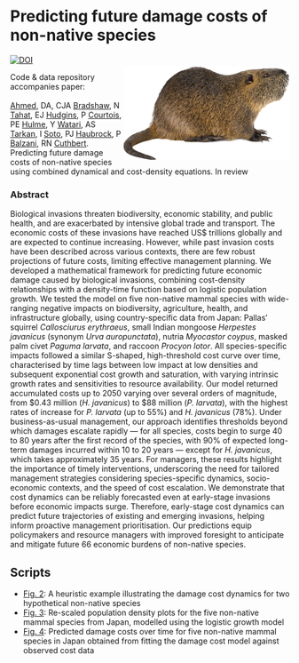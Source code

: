 # Predicting future damage costs of non-native species
<a href="https://doi.org/10.5281/zenodo.15255502"><img src="https://zenodo.org/badge/DOI/10.5281/zenodo.15255502.svg" alt="DOI"></a>
<img align="right" src="www/nutria.png" width="300" style="margin-top: 20px">

Code & data repository accompanies paper: <br>
<br>
<a href="https://www.gust.edu.kw/faculty-staff/Ahmed.D">Ahmed</a>, DA, CJA <a href="https://www.flinders.edu.au/people/corey.bradshaw">Bradshaw</a>, N <a href="https://www.linkedin.com/in/noor-tahat/?originalSubdomain=kw">Tahat</a>, EJ <a href="https://ejhudgins.com/">Hudgins</a>, P <a href="https://www.cee-m.fr/member/courtois-pierre/">Courtois</a>, PE <a href="https://researchers.lincoln.ac.nz/philip.hulme">Hulme</a>, Y <a href="https://researchmap.jp/_yw/?lang=en">Watari</a>, AS <a href="https://www.uni.lodz.pl/en/employee/ali-serhan-tarkan">Tarkan</a>, I <a href="https://scholar.google.com/citations?user=y3nT7tkAAAAJ&hl=es">Soto</a>, PJ <a href="https://philliphaubrock.wixsite.com/invasivespecies">Haubrock</a>, P <a href="https://scholar.google.com/citations?user=MVRebGEAAAAJ&hl=en">Balzani</a>, RN <a href="https://pure.qub.ac.uk/en/persons/ross-cuthbert-2">Cuthbert</a>. Predicting future damage costs of non-native species using combined dynamical and cost-density equations. In review

### Abstract
Biological invasions threaten biodiversity, economic stability, and public health, and are exacerbated by intensive global trade and transport. The economic costs of these invasions have reached US$ trillions globally and are expected to continue increasing. However, while past invasion costs have been described across various contexts, there are few robust projections of future costs, limiting effective management planning. We developed a mathematical framework for predicting future economic damage caused by biological invasions, combining cost-density relationships with a density-time function based on logistic population growth. We tested the model on five non-native mammal species with wide-ranging negative impacts on biodiversity, agriculture, health, and infrastructure globally, using country-specific data from Japan: Pallas’ squirrel <em>Callosciurus erythraeus</em>, small Indian mongoose <em>Herpestes javanicus</em> (synonym <em>Urva auropunctata</em>), nutria <em>Myocastor coypus</em>, masked palm civet <em>Paguma larvata</em>, and raccoon <em>Procyon lotor</em>. All species-specific impacts followed a similar S-shaped, high-threshold cost curve over time, characterised by time lags between low impact at low densities and subsequent exponential cost growth and saturation, with varying intrinsic growth rates and sensitivities to resource availability. Our model returned accumulated costs up to 2050 varying over several orders of magnitude, from $0.43 million (<em>H. javanicus</em>) to $88 million (<em>P. larvata</em>), with the highest rates of increase for <em>P. larvata</em> (up to 55%) and <em>H. javanicus</em> (78%). Under business-as-usual management, our approach identifies thresholds beyond which damages escalate rapidly — for all species, costs begin to surge 40 to 80 years after the first record of the species, with 90% of expected long-term damages incurred within 10 to 20 years — except for <em>H. javanicus</em>, which takes approximately 35 years. For managers, these results highlight the importance of timely interventions, underscoring the need for tailored management strategies considering species-specific dynamics, socio-economic contexts, and the speed of cost escalation. We demonstrate that cost dynamics can be reliably forecasted even at early-stage invasions before economic impacts surge. Therefore, early-stage cost dynamics can predict future trajectories of existing and emerging invasions, helping inform proactive management prioritisation. Our predictions equip policymakers and resource managers with improved foresight to anticipate and mitigate future 66 economic burdens of non-native species.

## Scripts
- <a href="https://github.com/daa119/Predicting-future-damage-costs/tree/main/Figure%202%20Heuristic%20example">Fig. 2</a>: A heuristic example illustrating the damage cost dynamics for two hypothetical non-native species
- <a href="https://github.com/daa119/Predicting-future-damage-costs/tree/main/Figure%203%20Re-scaled%20population%20density%20plots">Fig. 3</a>: Re-scaled population density plots for the five non-native mammal species from Japan, modelled using the logistic growth model
- <a href="https://github.com/daa119/Predicting-future-damage-costs/tree/main/Figure%204%20Predicted%20damage%20costs%20over%20time">Fig. 4</a>: Predicted damage costs over time for five non-native mammal species in Japan obtained from fitting the damage cost model against observed cost data
